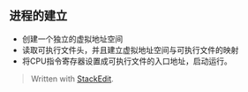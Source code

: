 ## 进程的建立
- 创建一个独立的虚拟地址空间
- 读取可执行文件头，并且建立虚拟地址空间与可执行文件的映射
- 将CPU指令寄存器设置成可执行文件的入口地址，启动运行。



> Written with [StackEdit](https://stackedit.io/).
<!--stackedit_data:
eyJoaXN0b3J5IjpbMTAzNjk0MDM1XX0=
-->